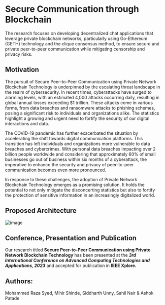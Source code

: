 # Secure Communication through Blockchain
The research focuses on developing decentralized chat applications that leverage private blockchain networks, particularly using Go-Ethereum (GETH) technology and the clique consensus method, to ensure secure and private peer-to-peer communication while mitigating censorship and privacy risks.

## Motivation
The pursuit of Secure Peer-to-Peer Communication using Private Network Blockchain Technology is underpinned by the escalating threat landscape in the realm of cybersecurity. In recent times, cyberattacks have surged to alarming levels, with an estimated 4,000 attacks occurring daily, resulting in global annual losses exceeding $1 trillion. These attacks come in various forms, from data breaches and ransomware attacks to phishing schemes, posing a significant risk to individuals and organizations alike. The statistics highlight a growing and urgent need to fortify the security of our digital interactions and data.

The COVID-19 pandemic has further exacerbated the situation by accelerating the shift towards digital communication platforms. This transition has left individuals and organizations more vulnerable to data breaches and cybercrimes. With personal data breaches impacting over 2 billion people worldwide and considering that approximately 60% of small businesses go out of business within six months of a cyberattack, the imperative to enhance the security and privacy of peer-to-peer communication becomes even more pronounced. 

In response to these challenges, the adoption of Private Network Blockchain Technology emerges as a promising solution. It holds the potential to not only mitigate the disconcerting statistics but also to fortify the protection of sensitive information in an increasingly digitalized world.


## Proposed Architecture
![image](https://github.com/mohd-raza/Secure-Peer-to-Peer-Communication-using-Private-Network-Blockchain-Technology/assets/91888013/5c653eef-bc4e-4d53-adc7-f43dab9b8dda)


## Conference, Presentation and Publication
Our research titled **Secure Peer-to-Peer Communication using Private Network Blockchain Technology** has been presented at the ***3rd International Conference on Advanced Computing Technologies and Applications, 2023*** and accepted for publication in **IEEE Xplore.**

## Authors:
Mohammed Raza Syed, Mihir Shinde, Siddharth Unny, Sahil Nair & Ashok Patade
